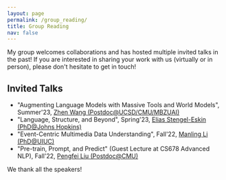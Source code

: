 ```yaml
---
layout: page
permalink: /group_reading/
title: Group Reading
nav: false
---
```


My group welcomes collaborations and has hosted multiple invited talks in the past! If you are interested in sharing your work with us (virtually or in person), please don't hesitate to get in touch!

## Invited Talks
- "Augmenting Language Models with Massive Tools and World Models", Summer'23, <a href="https://zhenwang9102.github.io/">Zhen Wang (Postdoc@UCSD/CMU/MBZUAI)</a>
- "Language, Structure, and Beyond", Spring'23, <a href="https://esteng.github.io/">Elias Stengel-Eskin (PhD@Johns Hopkins)</a>
- "Event-Centric Multimedia Data Understanding", Fall'22, <a href="https://limanling.github.io/">Manling Li (PhD@UIUC)</a>
- "Pre-train, Prompt, and Predict" (Guest Lecture at CS678 Advanced NLP), Fall'22, <a href="http://pfliu.com/">Pengfei Liu (Postdoc@CMU)</a>

We thank all the speakers!